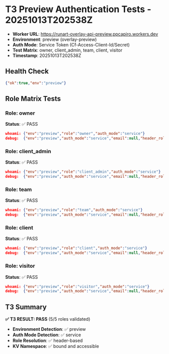# T3 Preview Authentication Tests - 20251013T202538Z
- **Worker URL**: https://runart-overlay-api-preview.ppcapiro.workers.dev
- **Environment**: preview (overlay-preview)
- **Auth Mode**: Service Token (Cf-Access-Client-Id/Secret)
- **Test Matrix**: owner, client_admin, team, client, visitor
- **Timestamp**: 20251013T202538Z

## Health Check
```json
{"ok":true,"env":"preview"}
```

## Role Matrix Tests

### Role: owner
**Status**: ✅ PASS
```json
whoami: {"env":"preview","role":"owner","auth_mode":"service"}
debug:  {"env":"preview","auth_mode":"service","email":null,"header_role":"owner","final_role":"owner","sources":{"kv_hit":false,"env_admin_hit":false}}
```

### Role: client_admin
**Status**: ✅ PASS
```json
whoami: {"env":"preview","role":"client_admin","auth_mode":"service"}
debug:  {"env":"preview","auth_mode":"service","email":null,"header_role":"client_admin","final_role":"client_admin","sources":{"kv_hit":false,"env_admin_hit":false}}
```

### Role: team
**Status**: ✅ PASS
```json
whoami: {"env":"preview","role":"team","auth_mode":"service"}
debug:  {"env":"preview","auth_mode":"service","email":null,"header_role":"team","final_role":"team","sources":{"kv_hit":false,"env_admin_hit":false}}
```

### Role: client
**Status**: ✅ PASS
```json
whoami: {"env":"preview","role":"client","auth_mode":"service"}
debug:  {"env":"preview","auth_mode":"service","email":null,"header_role":"client","final_role":"client","sources":{"kv_hit":false,"env_admin_hit":false}}
```

### Role: visitor
**Status**: ✅ PASS
```json
whoami: {"env":"preview","role":"visitor","auth_mode":"service"}
debug:  {"env":"preview","auth_mode":"service","email":null,"header_role":"visitor","final_role":"visitor","sources":{"kv_hit":false,"env_admin_hit":false}}
```

## T3 Summary
**✅ T3 RESULT: PASS** (5/5 roles validated)

- **Environment Detection**: ✅ preview
- **Auth Mode Detection**: ✅ service
- **Role Resolution**: ✅ header-based
- **KV Namespace**: ✅ bound and accessible
